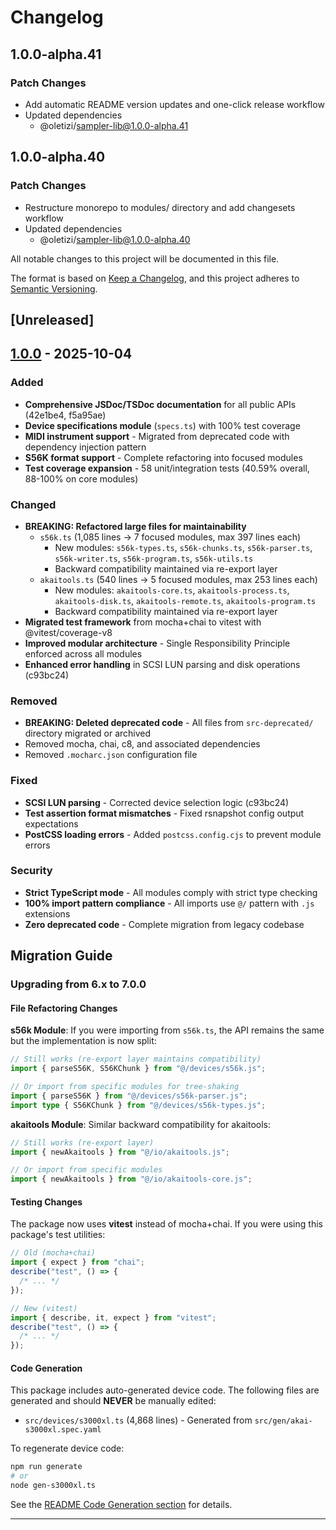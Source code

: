 # Changelog

## 1.0.0-alpha.41

### Patch Changes

- Add automatic README version updates and one-click release workflow
- Updated dependencies
  - @oletizi/sampler-lib@1.0.0-alpha.41

## 1.0.0-alpha.40

### Patch Changes

- Restructure monorepo to modules/ directory and add changesets workflow
- Updated dependencies
  - @oletizi/sampler-lib@1.0.0-alpha.40

All notable changes to this project will be documented in this file.

The format is based on [Keep a Changelog](https://keepachangelog.com/en/1.1.0/),
and this project adheres to [Semantic Versioning](https://semver.org/spec/v2.0.0.html).

## [Unreleased]

## [1.0.0] - 2025-10-04

### Added

- **Comprehensive JSDoc/TSDoc documentation** for all public APIs (42e1be4, f5a95ae)
- **Device specifications module** (`specs.ts`) with 100% test coverage
- **MIDI instrument support** - Migrated from deprecated code with dependency injection pattern
- **S56K format support** - Complete refactoring into focused modules
- **Test coverage expansion** - 58 unit/integration tests (40.59% overall, 88-100% on core modules)

### Changed

- **BREAKING: Refactored large files for maintainability**
  - `s56k.ts` (1,085 lines → 7 focused modules, max 397 lines each)
    - New modules: `s56k-types.ts`, `s56k-chunks.ts`, `s56k-parser.ts`, `s56k-writer.ts`, `s56k-program.ts`, `s56k-utils.ts`
    - Backward compatibility maintained via re-export layer
  - `akaitools.ts` (540 lines → 5 focused modules, max 253 lines each)
    - New modules: `akaitools-core.ts`, `akaitools-process.ts`, `akaitools-disk.ts`, `akaitools-remote.ts`, `akaitools-program.ts`
    - Backward compatibility maintained via re-export layer
- **Migrated test framework** from mocha+chai to vitest with @vitest/coverage-v8
- **Improved modular architecture** - Single Responsibility Principle enforced across all modules
- **Enhanced error handling** in SCSI LUN parsing and disk operations (c93bc24)

### Removed

- **BREAKING: Deleted deprecated code** - All files from `src-deprecated/` directory migrated or archived
- Removed mocha, chai, c8, and associated dependencies
- Removed `.mocharc.json` configuration file

### Fixed

- **SCSI LUN parsing** - Corrected device selection logic (c93bc24)
- **Test assertion format mismatches** - Fixed rsnapshot config output expectations
- **PostCSS loading errors** - Added `postcss.config.cjs` to prevent module errors

### Security

- **Strict TypeScript mode** - All modules comply with strict type checking
- **100% import pattern compliance** - All imports use `@/` pattern with `.js` extensions
- **Zero deprecated code** - Complete migration from legacy codebase

## Migration Guide

### Upgrading from 6.x to 7.0.0

#### File Refactoring Changes

**s56k Module**: If you were importing from `s56k.ts`, the API remains the same but the implementation is now split:

```typescript
// Still works (re-export layer maintains compatibility)
import { parseS56K, S56KChunk } from "@/devices/s56k.js";

// Or import from specific modules for tree-shaking
import { parseS56K } from "@/devices/s56k-parser.js";
import type { S56KChunk } from "@/devices/s56k-types.js";
```

**akaitools Module**: Similar backward compatibility for akaitools:

```typescript
// Still works (re-export layer)
import { newAkaitools } from "@/io/akaitools.js";

// Or import from specific modules
import { newAkaitools } from "@/io/akaitools-core.js";
```

#### Testing Changes

The package now uses **vitest** instead of mocha+chai. If you were using this package's test utilities:

```typescript
// Old (mocha+chai)
import { expect } from "chai";
describe("test", () => {
  /* ... */
});

// New (vitest)
import { describe, it, expect } from "vitest";
describe("test", () => {
  /* ... */
});
```

#### Code Generation

This package includes auto-generated device code. The following files are generated and should **NEVER** be manually edited:

- `src/devices/s3000xl.ts` (4,868 lines) - Generated from `src/gen/akai-s3000xl.spec.yaml`

To regenerate device code:

```bash
npm run generate
# or
node gen-s3000xl.ts
```

See the [README Code Generation section](./README.md#code-generation) for details.

---

[1.0.0]: https://github.com/oletizi/audio-tools/releases/tag/sampler-devices-v1.0.0
